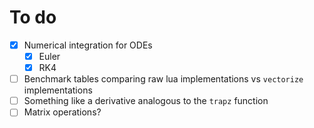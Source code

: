 # To do

- [x] Numerical integration for ODEs
    - [x] Euler
    - [x] RK4
- [ ] Benchmark tables comparing raw lua implementations vs `vectorize` implementations
- [ ] Something like a derivative analogous to the `trapz` function
- [ ] Matrix operations?
